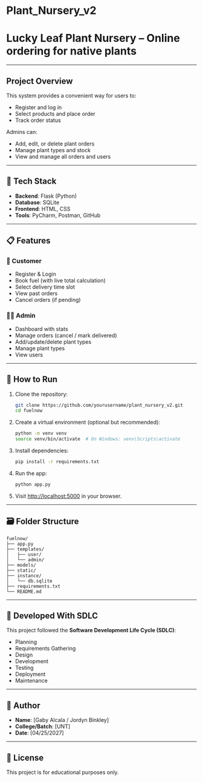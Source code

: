 # Plant_Nursery_v2

#  Lucky Leaf Plant Nursery – Online ordering for native plants 

---

##  Project Overview

This system provides a convenient way for users to:
- Register and log in
- Select products and place order
- Track order status

Admins can:
- Add, edit, or delete plant orders
- Manage plant types and stock
- View and manage all orders and users

---

## 🔧 Tech Stack

- **Backend**: Flask (Python)
- **Database**: SQLite
- **Frontend**: HTML, CSS
- **Tools**: PyCharm, Postman, GitHub

---

## 📋 Features

### 👤 Customer
- Register & Login
- Book fuel (with live total calculation)
- Select delivery time slot
- View past orders
- Cancel orders (if pending)

### 🧑‍💼 Admin
- Dashboard with stats
- Manage orders (cancel / mark delivered)
- Add/update/delete plant types
- Manage plant types
- View users

---

## 🚀 How to Run

1. Clone the repository:
   ```bash
   git clone https://github.com/yourusername/plant_nursery_v2.git
   cd fuelnow
   ```

2. Create a virtual environment (optional but recommended):
   ```bash
   python -m venv venv
   source venv/bin/activate  # On Windows: venv\Scripts\activate
   ```

3. Install dependencies:
   ```bash
   pip install -r requirements.txt
   ```

4. Run the app:
   ```bash
   python app.py
   ```

5. Visit [http://localhost:5000](http://localhost:5000) in your browser.

---

## 🗃️ Folder Structure

```
fuelnow/
├── app.py
├── templates/
│   ├── user/
│   └── admin/
├── models/
├── static/
├── instance/
│   └── db.sqlite
├── requirements.txt
└── README.md
```

---

## 📆 Developed With SDLC

This project followed the **Software Development Life Cycle (SDLC)**:
- Planning
- Requirements Gathering
- Design
- Development
- Testing
- Deployment
- Maintenance

---

## 👤 Author

- **Name**: [Gaby Alcala / Jordyn Binkley]
- **College/Batch**: [UNT]
- **Date**: [04/25/2027]

---

## 📜 License

This project is for educational purposes only.

